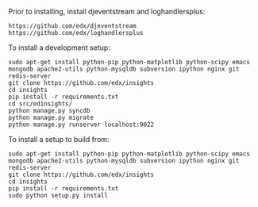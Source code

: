 Prior to installing, install djeventstream and loghandlersplus:

    https://github.com/edx/djeventstream
    https://github.com/edx/loghandlersplus

To install a development setup: 

    sudo apt-get install python-pip python-matplotlib python-scipy emacs mongodb apache2-utils python-mysqldb subversion ipython nginx git redis-server
    git clone https://github.com/edx/insights
    cd insights
    pip install -r requirements.txt    
    cd src/edinsights/
    python manage.py syncdb
    python manage.py migrate
    python manage.py runserver localhost:9022

To install a setup to build from: 

    sudo apt-get install python-pip python-matplotlib python-scipy emacs mongodb apache2-utils python-mysqldb subversion ipython nginx git redis-server
    git clone https://github.com/edx/insights
    cd insights
    pip install -r requirements.txt    
    sudo python setup.py install

